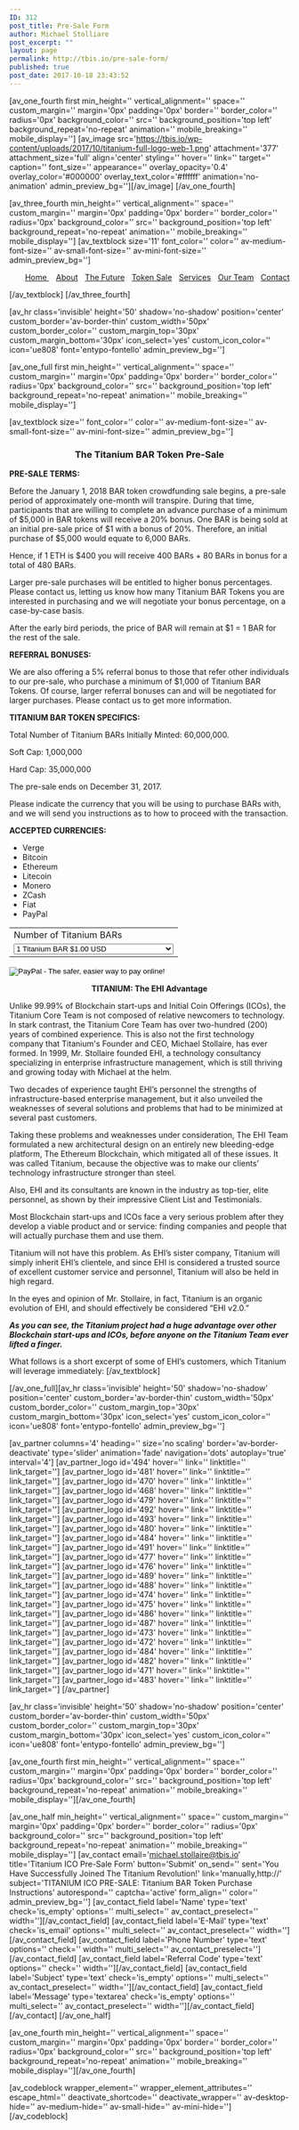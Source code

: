 ```yaml
---
ID: 312
post_title: Pre-Sale Form
author: Michael Stolliare
post_excerpt: ""
layout: page
permalink: http://tbis.io/pre-sale-form/
published: true
post_date: 2017-10-18 23:43:52
---
```

[av_one_fourth first min_height='' vertical_alignment='' space='' custom_margin='' margin='0px' padding='0px' border='' border_color='' radius='0px' background_color='' src='' background_position='top left' background_repeat='no-repeat' animation='' mobile_breaking='' mobile_display='']
[av_image src='https://tbis.io/wp-content/uploads/2017/10/titanium-full-logo-web-1.png' attachment='377' attachment_size='full' align='center' styling='' hover='' link='' target='' caption='' font_size='' appearance='' overlay_opacity='0.4' overlay_color='#000000' overlay_text_color='#ffffff' animation='no-animation' admin_preview_bg=''][/av_image]
[/av_one_fourth]

[av_three_fourth min_height='' vertical_alignment='' space='' custom_margin='' margin='0px' padding='0px' border='' border_color='' radius='0px' background_color='' src='' background_position='top left' background_repeat='no-repeat' animation='' mobile_breaking='' mobile_display='']
[av_textblock size='11' font_color='' color='' av-medium-font-size='' av-small-font-size='' av-mini-font-size='' admin_preview_bg='']
<p style="text-align: right;"><span style="color: #ffffff;"><a href="https://tbis.io/#top"><span class="avia-menu-text">Home </span></a> | <a href="https://tbis.io/#story"><span class="avia-menu-text">About</span></a> | <a href="https://tbis.io/#future"><span class="avia-menu-text">The Future</span></a> | <a href="https://tbis.io/#sale"><span class="avia-menu-text">Token Sale</span></a> | <a href="https://tbis.io/#service"><span class="avia-menu-text">Services</span></a> | <a href="https://tbis.io/#team"><span class="avia-menu-text">Our Team</span></a> | <a href="https://tbis.io/#contact"><span class="avia-menu-text">Contact</span></a></span></p>
[/av_textblock]
[/av_three_fourth]

[av_hr class='invisible' height='50' shadow='no-shadow' position='center' custom_border='av-border-thin' custom_width='50px' custom_border_color='' custom_margin_top='30px' custom_margin_bottom='30px' icon_select='yes' custom_icon_color='' icon='ue808' font='entypo-fontello' admin_preview_bg='']

[av_one_full first min_height='' vertical_alignment='' space='' custom_margin='' margin='0px' padding='0px' border='' border_color='' radius='0px' background_color='' src='' background_position='top left' background_repeat='no-repeat' animation='' mobile_breaking='' mobile_display='']

[av_textblock size='' font_color='' color='' av-medium-font-size='' av-small-font-size='' av-mini-font-size='' admin_preview_bg='']
<h3 style="text-align: center;"><strong>The Titanium BAR Token Pre-Sale</strong></h3>
<strong>PRE-SALE TERMS:</strong>

Before the January 1, 2018 BAR token crowdfunding sale begins, a pre-sale period of approximately one-month will transpire. During that time, participants that are willing to complete an advance purchase of a minimum of $5,000 in BAR tokens will receive a 20% bonus. One BAR is being sold at an initial pre-sale price of $1 with a bonus of 20%. Therefore, an initial purchase of $5,000 would equate to 6,000 BARs.

Hence, if 1 ETH is $400 you will receive 400 BARs + 80 BARs in bonus for a total of 480 BARs.

Larger pre-sale purchases will be entitled to higher bonus percentages. Please contact us, letting us know how many Titanium BAR Tokens you are interested in purchasing and we will negotiate your bonus percentage, on a case-by-case basis.

After the early bird periods, the price of BAR will remain at $1 = 1 BAR for the rest of the sale.

<strong>REFERRAL BONUSES:</strong>

We are also offering a 5% referral bonus to those that refer other individuals to our pre-sale, who purchase a minimum of $1,000 of Titanium BAR Tokens. Of course, larger referral bonuses can and will be negotiated for larger purchases. Please contact us to get more information.

<strong>TITANIUM BAR TOKEN SPECIFICS:</strong>

Total Number of Titanium BARs Initially Minted: 60,000,000.

Soft Cap: 1,000,000

Hard Cap: 35,000,000

The pre-sale ends on December 31, 2017.

Please indicate the currency that you will be using to purchase BARs with, and we will send you instructions as to how to proceed with the transaction.

<strong>ACCEPTED CURRENCIES:</strong>
<ul>
 	<li>Verge</li>
 	<li>Bitcoin</li>
 	<li>Ethereum</li>
 	<li>Litecoin</li>
 	<li>Monero</li>
 	<li>ZCash</li>
 	<li>Fiat</li>
 	<li>PayPal</li>
</ul>
<form action="https://www.paypal.com/cgi-bin/webscr" method="post" target="_top"><input name="cmd" type="hidden" value="_s-xclick" />
<input name="hosted_button_id" type="hidden" value="GE3RNW88HVK82" />
<table>
<tbody>
<tr>
<td><input name="on0" type="hidden" value="Number of Titanium BARs" />Number of Titanium BARs</td>
</tr>
<tr>
<td><select name="os0">
<option value="1 Titanium BAR">1 Titanium BAR $1.00 USD</option>
<option value="10 Titanium BARs">10 Titanium BARs $10.00 USD</option>
<option value="100 Titanium BARs">100 Titanium BARs $100.00 USD</option>
<option value="1000 Titanium BARs">1000 Titanium BARs $1,000.00 USD</option>
<option value="10000 Titanium BARs">10000 Titanium BARs $10,000.00 USD</option>
<option value="100000 Titanium BARs">100000 Titanium BARs $100,000.00 USD</option>
<option value="1000000 Titanium BARs">1000000 Titanium BARs $1,000,000.00 USD</option>
</select></td>
</tr>
</tbody>
</table>
<input name="currency_code" type="hidden" value="USD" />
<input alt="PayPal - The safer, easier way to pay online!" name="submit" src="https://www.paypalobjects.com/en_US/i/btn/btn_buynowCC_LG.gif" type="image" />
<img src="https://www.paypalobjects.com/en_US/i/scr/pixel.gif" alt="" width="1" height="1" border="0" />

</form>
<p style="text-align: center;"><strong>TITANIUM: The EHI Advantage</strong></p>
Unlike 99.99% of Blockchain start-ups and Initial Coin Offerings (ICOs), the Titanium Core Team is not composed of relative newcomers to technology. In stark contrast, the Titanium Core Team has over two-hundred (200) years of combined experience. This is also not the first technology company that Titanium's Founder and CEO, Michael Stollaire, has ever formed. In 1999, Mr. Stollaire founded EHI, a technology consultancy specializing in enterprise infrastructure management, which is still thriving and growing today with Michael at the helm.

Two decades of experience taught EHI’s personnel the strengths of infrastructure-based enterprise management, but it also unveiled the weaknesses of several solutions and problems that had to be minimized at several past customers.

Taking these problems and weaknesses under consideration, The EHI Team formulated a new architectural design on an entirely new bleeding-edge platform, The Ethereum Blockchain, which mitigated all of these issues. It was called Titanium, because the objective was to make our clients’ technology infrastructure stronger than steel.

Also, EHI and its consultants are known in the industry as top-tier, elite personnel, as shown by their impressive Client List and Testimonials.

Most Blockchain start-ups and ICOs face a very serious problem after they develop a viable product and or service: finding companies and people that will actually purchase them and use them.

Titanium will not have this problem. As EHI’s sister company, Titanium will simply inherit EHI’s clientele, and since EHI is considered a trusted source of excellent customer service and personnel, Titanium will also be held in high regard.

In the eyes and opinion of Mr. Stollaire, in fact, Titanium is an organic evolution of EHI, and should effectively be considered “EHI v2.0.”

<strong><em>As you can see, the Titanium project had a huge advantage over other Blockchain start-ups and ICOs, before anyone on the Titanium Team ever lifted a finger.</em></strong>

What follows is a short excerpt of some of EHI’s customers, which Titanium will leverage immediately:
[/av_textblock]

[/av_one_full][av_hr class='invisible' height='50' shadow='no-shadow' position='center' custom_border='av-border-thin' custom_width='50px' custom_border_color='' custom_margin_top='30px' custom_margin_bottom='30px' icon_select='yes' custom_icon_color='' icon='ue808' font='entypo-fontello' admin_preview_bg='']

[av_partner columns='4' heading='' size='no scaling' border='av-border-deactivate' type='slider' animation='fade' navigation='dots' autoplay='true' interval='4']
[av_partner_logo id='494' hover='' link='' linktitle='' link_target='']
[av_partner_logo id='481' hover='' link='' linktitle='' link_target='']
[av_partner_logo id='470' hover='' link='' linktitle='' link_target='']
[av_partner_logo id='468' hover='' link='' linktitle='' link_target='']
[av_partner_logo id='479' hover='' link='' linktitle='' link_target='']
[av_partner_logo id='492' hover='' link='' linktitle='' link_target='']
[av_partner_logo id='493' hover='' link='' linktitle='' link_target='']
[av_partner_logo id='480' hover='' link='' linktitle='' link_target='']
[av_partner_logo id='484' hover='' link='' linktitle='' link_target='']
[av_partner_logo id='491' hover='' link='' linktitle='' link_target='']
[av_partner_logo id='477' hover='' link='' linktitle='' link_target='']
[av_partner_logo id='476' hover='' link='' linktitle='' link_target='']
[av_partner_logo id='489' hover='' link='' linktitle='' link_target='']
[av_partner_logo id='488' hover='' link='' linktitle='' link_target='']
[av_partner_logo id='474' hover='' link='' linktitle='' link_target='']
[av_partner_logo id='475' hover='' link='' linktitle='' link_target='']
[av_partner_logo id='486' hover='' link='' linktitle='' link_target='']
[av_partner_logo id='487' hover='' link='' linktitle='' link_target='']
[av_partner_logo id='473' hover='' link='' linktitle='' link_target='']
[av_partner_logo id='472' hover='' link='' linktitle='' link_target='']
[av_partner_logo id='484' hover='' link='' linktitle='' link_target='']
[av_partner_logo id='482' hover='' link='' linktitle='' link_target='']
[av_partner_logo id='471' hover='' link='' linktitle='' link_target='']
[av_partner_logo id='483' hover='' link='' linktitle='' link_target='']
[/av_partner]

[av_hr class='invisible' height='50' shadow='no-shadow' position='center' custom_border='av-border-thin' custom_width='50px' custom_border_color='' custom_margin_top='30px' custom_margin_bottom='30px' icon_select='yes' custom_icon_color='' icon='ue808' font='entypo-fontello' admin_preview_bg='']

[av_one_fourth first min_height='' vertical_alignment='' space='' custom_margin='' margin='0px' padding='0px' border='' border_color='' radius='0px' background_color='' src='' background_position='top left' background_repeat='no-repeat' animation='' mobile_breaking='' mobile_display=''][/av_one_fourth]

[av_one_half min_height='' vertical_alignment='' space='' custom_margin='' margin='0px' padding='0px' border='' border_color='' radius='0px' background_color='' src='' background_position='top left' background_repeat='no-repeat' animation='' mobile_breaking='' mobile_display='']
[av_contact email='michael.stollaire@tbis.io' title='Titanium ICO Pre-Sale Form' button='Submit' on_send='' sent='You Have Successfully Joined The Titanium Revolution!' link='manually,http://' subject='TITANIUM ICO PRE-SALE: Titanium BAR Token Purchase Instructions' autorespond='' captcha='active' form_align='' color='' admin_preview_bg='']
[av_contact_field label='Name' type='text' check='is_empty' options='' multi_select='' av_contact_preselect='' width=''][/av_contact_field]
[av_contact_field label='E-Mail' type='text' check='is_email' options='' multi_select='' av_contact_preselect='' width=''][/av_contact_field]
[av_contact_field label='Phone Number' type='text' options='' check='' width='' multi_select='' av_contact_preselect=''][/av_contact_field]
[av_contact_field label='Referral Code' type='text' options='' check='' width=''][/av_contact_field]
[av_contact_field label='Subject' type='text' check='is_empty' options='' multi_select='' av_contact_preselect='' width=''][/av_contact_field]
[av_contact_field label='Message' type='textarea' check='is_empty' options='' multi_select='' av_contact_preselect='' width=''][/av_contact_field]
[/av_contact]
[/av_one_half]

[av_one_fourth min_height='' vertical_alignment='' space='' custom_margin='' margin='0px' padding='0px' border='' border_color='' radius='0px' background_color='' src='' background_position='top left' background_repeat='no-repeat' animation='' mobile_breaking='' mobile_display=''][/av_one_fourth]

[av_codeblock wrapper_element='' wrapper_element_attributes='' escape_html='' deactivate_shortcode='' deactivate_wrapper='' av-desktop-hide='' av-medium-hide='' av-small-hide='' av-mini-hide=''][/av_codeblock]